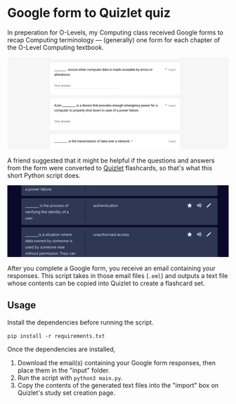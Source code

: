 # Google form to Quizlet quiz

In preperation for O-Levels, my Computing class received Google forms to recap Computing terminology — (generally) one form for each chapter of the O-Level Computing textbook.

![Questions from the Google form](questions.png)

A friend suggested that it might be helpful if the questions and answers from the form were converted to [Quizlet](https://quizlet.com) flashcards, so that's what this short Python script does.

![Quizlet flashcards](flashcards.png)

After you complete a Google form, you receive an email containing your responses. This script takes in those email files (`.eml`) and outputs a text file whose contents can be copied into Quizlet to create a flashcard set.

## Usage

Install the dependencies before running the script.

```
pip install -r requirements.txt
```

Once the dependencies are installed,

1. Download the email(s) containing your Google form responses, then place them in the "input" folder.
2. Run the script with `python3 main.py`.
3. Copy the contents of the generated text files into the "import" box on Quizlet's study set creation page.